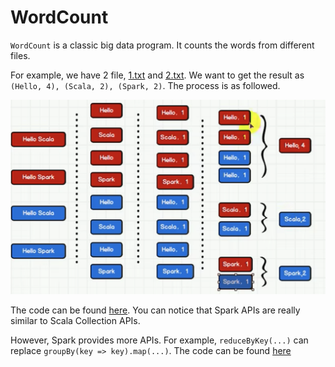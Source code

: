 # WordCount

`WordCount` is a classic big data program. It counts the words from different files.

For example, we have 2 file, [1.txt](../data/1.txt) and [2.txt](../data/2.txt).
We want to get the result as `(Hello, 4), (Scala, 2), (Spark, 2)`. The process is as followed.

![word-count](./images/world-count.png)

The code can be found [here](../spark-core/src/main/java/org/jijie/spark/core/wordcount/WordCount2.scala).
You can notice that Spark APIs are really similar to Scala Collection APIs.

However, Spark provides more APIs. For example, `reduceByKey(...)` can replace `groupBy(key => key).map(...)`.
The code can be found [here](../spark-core/src/main/java/org/jijie/spark/core/wordcount/WordCount3.scala)